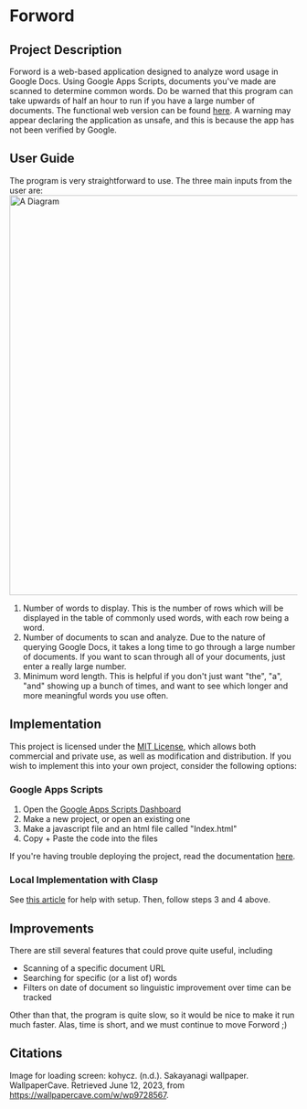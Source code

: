 # **Forword**

## Project Description

Forword is a web-based application designed to analyze word usage in Google Docs. Using Google Apps Scripts, documents you've made are scanned to determine common words. Do be warned that this program can take upwards of half an hour to run if you have a large number of documents. The functional web version can be found [here](https://script.google.com/macros/s/AKfycbzFTdWEEfhHyvN7PzKAEVHwt3_otxVxjYx-WGaxuhlWgyQ9Sy5HLDz1Z8aAIULoOgG5Nw/exec). A warning may appear declaring the application as unsafe, and this is because the app has not been verified by Google.

## User Guide

The program is very straightforward to use. The three main inputs from the user are:
<img src="https://cdn.discordapp.com/attachments/765639151847997451/1118241665426137229/image.png" alt="A Diagram" width=700px style="margin: auto;"/>
1. Number of words to display. This is the number of rows which will be displayed in the table of commonly used words, with each row being a word.
2. Number of documents to scan and analyze. Due to the nature of querying Google Docs, it takes a long time to go through a large number of documents. If you want to scan through all of your documents, just enter a really large number.
3. Minimum word length. This is helpful if you don't just want "the", "a", "and" showing up a bunch of times, and want to see which longer and more meaningful words you use often.

## Implementation

This project is licensed under the [MIT License](https://en.wikipedia.org/wiki/MIT_License), which allows both commercial and private use, as well as modification and distribution. If you wish to implement this into your own project, consider the following options:

### Google Apps Scripts

1. Open the [Google Apps Scripts Dashboard](https://script.google.com/u/1/home/start)
2. Make a new project, or open an existing one
3. Make a javascript file and an html file called "Index.html"
4. Copy + Paste the code into the files

If you're having trouble deploying the project, read the documentation [here](https://developers.google.com/apps-script/concepts/deployments).

### Local Implementation with Clasp

See [this article](https://medium.com/geekculture/how-to-write-google-apps-script-code-locally-in-vs-code-and-deploy-it-with-clasp-9a4273e2d018) for help with setup. Then, follow steps 3 and 4 above.

## Improvements

There are still several features that could prove quite useful, including
- Scanning of a specific document URL
- Searching for specific (or a list of) words
- Filters on date of document so linguistic improvement over time can be tracked

Other than that, the program is quite slow, so it would be nice to make it run much faster. Alas, time is short, and we must continue to move Forword ;)

## Citations

Image for loading screen: kohycz. (n.d.). Sakayanagi wallpaper. WallpaperCave. Retrieved June 12, 2023, from https://wallpapercave.com/w/wp9728567. 


